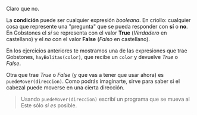 Claro que no.

La **condición** puede ser cualquier expresión _booleana_. En criollo: cualquier cosa que represente una "pregunta" que se pueda responder con **sí** o **no**.
En Gobstones el _sí_ se representa con el valor **True** (_Verdadero_ en castellano) y el _no_ con el valor **False** (_Falso_ en castellano).

En los ejercicios anteriores te mostramos una de las expresiones que trae Gobstones, `hayBolitas(color)`, que recibe un `color` y devuelve _True_ o _False_. 

Otra que trae _True_ o _False_ (y que vas a tener que usar ahora) es `puedeMover(direccion)`. Como podrás imaginarte, sirve para saber si el cabezal puede moverse en una cierta dirección.

> Usando `puedeMover(direccion)` escribí un programa que se mueva al Este sólo _si es_ posible.
